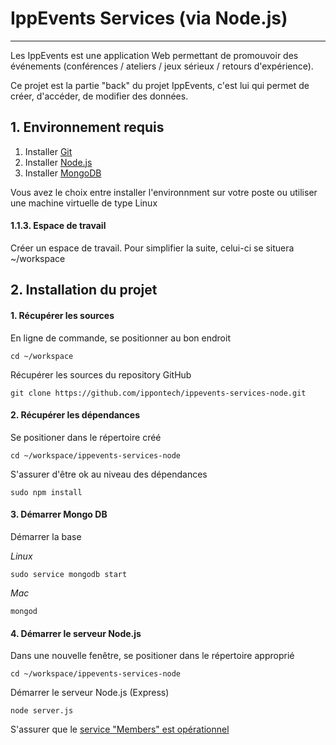 
# IppEvents Services (via Node.js)

***

Les IppEvents est une application Web permettant de promouvoir des événements (conférences / ateliers / jeux sérieux / retours d'expérience).

Ce projet est la partie "back" du projet IppEvents, c'est lui qui permet de créer, d'accéder, de modifier des données.

## 1. Environnement requis

1. Installer [Git](http://git-scm.com/)
2. Installer [Node.js](http://nodejs.org/)
3. Installer [MongoDB](http://www.mongodb.org/)

Vous avez le choix entre installer l'environnment sur votre poste ou utiliser une machine virtuelle de type Linux

#### 1.1.3. Espace de travail

Créer un espace de travail. Pour simplifier la suite, celui-ci se situera ~/workspace

## 2. Installation du projet

#### 1. Récupérer les sources

En ligne de commande, se positionner au bon endroit

	cd ~/workspace
	
Récupérer les sources du repository GitHub

	git clone https://github.com/ippontech/ippevents-services-node.git


#### 2. Récupérer les dépendances

Se positioner dans le répertoire créé

	cd ~/workspace/ippevents-services-node

S'assurer d'être ok au niveau des dépendances

	sudo npm install
	
#### 3. Démarrer Mongo DB

Démarrer la base

*Linux*
	
	sudo service mongodb start
	
*Mac*
	
	mongod
	
#### 4. Démarrer le serveur Node.js

Dans une nouvelle fenêtre, se positioner dans le répertoire approprié

	cd ~/workspace/ippevents-services-node
	
Démarrer le serveur Node.js (Express)

	node server.js

S'assurer que le [service "Members" est opérationnel](http://localhost:3000/members)

